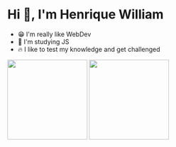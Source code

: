 <h1>Hi 👋, I'm Henrique William</h1>
<ul>
  <li> 😁 I'm really like WebDev</li>
  <li> 🧠 I'm studying JS</li>
  <li> 🔥 I like to test my knowledge and get challenged</li>
</ul>

<div display="flex">
  <img height="180em" src="https://github-readme-stats.vercel.app/api/top-langs/?username=Henrique-William&layout=compact&langs_count=7&theme=dark"/>
  <img height="180em" src="https://github-readme-stats.vercel.app/api?username=Henrique-William&show_icons=true&theme=dark&include_all_commits=true&count_private=true"/>
</div>

<!--
<img alt="Night Coding" src="https://media.giphy.com/media/qgQUggAC3Pfv687qPC/giphy.gif" width="500px" height="360px" align="center"/>  
-->
